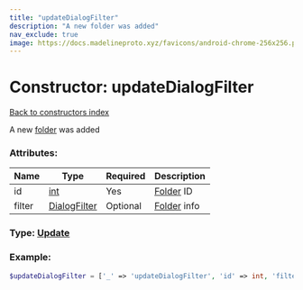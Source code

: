 ```yaml
---
title: "updateDialogFilter"
description: "A new folder was added"
nav_exclude: true
image: https://docs.madelineproto.xyz/favicons/android-chrome-256x256.png
---
```

# Constructor: updateDialogFilter  
[Back to constructors index](/API_docs/constructors/index.html)



A new [folder](https://core.telegram.org/api/folders) was added

### Attributes:

| Name     |    Type       | Required | Description |
|----------|---------------|----------|-------------|
|id|[int](/API_docs/types/int.html) | Yes|[Folder](https://core.telegram.org/api/folders) ID|
|filter|[DialogFilter](/API_docs/types/DialogFilter.html) | Optional|[Folder](https://core.telegram.org/api/folders) info|



### Type: [Update](/API_docs/types/Update.html)


### Example:

```php
$updateDialogFilter = ['_' => 'updateDialogFilter', 'id' => int, 'filter' => DialogFilter];
```  
